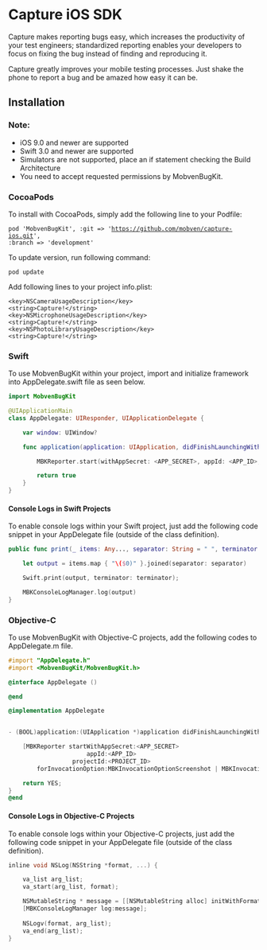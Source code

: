 # Capture iOS SDK

Capture makes reporting bugs easy, which increases the productivity of your test engineers; standardized reporting enables your developers to focus on fixing the bug instead of finding and reproducing it.

Capture greatly improves your mobile testing processes. Just shake the phone to report a bug and be amazed how easy it can be.

## Installation
### Note:
* iOS 9.0 and newer are supported
* Swift 3.0 and newer are supported
* Simulators are not supported, place an if statement checking the Build Architecture
* You need to accept requested permissions by MobvenBugKit. 


### CocoaPods
To install with CocoaPods, simply add the following line to your Podfile:

<code>pod 'MobvenBugKit', :git => 'https://github.com/mobven/capture-ios.git', :branch => 'development'</code>

To update version, run following command:

<code>pod update</code>

Add following lines to your project info.plist:

<code>\<key>NSCameraUsageDescription\</key></code>  
<code>\<string>Capture!\</string></code>  
<code>\<key>NSMicrophoneUsageDescription\</key></code>  
<code>\<string>Capture!\</string></code>  
<code>\<key>NSPhotoLibraryUsageDescription\</key></code>  
<code>\<string>Capture!\</string></code>  

### Swift
To use MobvenBugKit within your project, import and initialize framework into AppDelegate.swift
file as seen below.

```swift
import MobvenBugKit

@UIApplicationMain
class AppDelegate: UIResponder, UIApplicationDelegate {

    var window: UIWindow?

    func application(application: UIApplication, didFinishLaunchingWithOptions launchOptions: [NSObject: AnyObject]?) -> Bool {

    	MBKReporter.start(withAppSecret: <APP_SECRET>, appId: <APP_ID>, projectId: <PROJECT_ID>, for: [.floatingButton, .shake, .screenshot])

    	return true
    }
}
```

#### Console Logs in Swift Projects
To enable console logs within your Swift project, just add the following code snippet in your AppDelegate file (outside of the class definition).

```swift
public func print(_ items: Any..., separator: String = " ", terminator: String = "\n") {

    let output = items.map { "\($0)" }.joined(separator: separator)

    Swift.print(output, terminator: terminator);

    MBKConsoleLogManager.log(output)
}
```


### Objective-C
To use MobvenBugKit with Objective-C projects, add the following codes to AppDelegate.m file.

```objective-c
#import "AppDelegate.h"
#import <MobvenBugKit/MobvenBugKit.h>

@interface AppDelegate ()

@end

@implementation AppDelegate


- (BOOL)application:(UIApplication *)application didFinishLaunchingWithOptions:(NSDictionary *)launchOptions {

	[MBKReporter startWithAppSecret:<APP_SECRET>
				      appId:<APP_ID>
				  projectId:<PROJECT_ID>
		forInvocationOption:MBKInvocationOptionScreenshot | MBKInvocationOptionFloatingButton | MBKInvocationOptionShake];

	return YES;
}
@end
```

#### Console Logs in Objective-C Projects
To enable console logs within your Objective-C projects, just add the following code snippet in your AppDelegate file (outside of the class definition).

```objective-c
inline void NSLog(NSString *format, ...) {

    va_list arg_list;
    va_start(arg_list, format);

    NSMutableString * message = [[NSMutableString alloc] initWithFormat:format arguments:arg_list];
    [MBKConsoleLogManager log:message];
    
    NSLogv(format, arg_list);
    va_end(arg_list);
}
```

